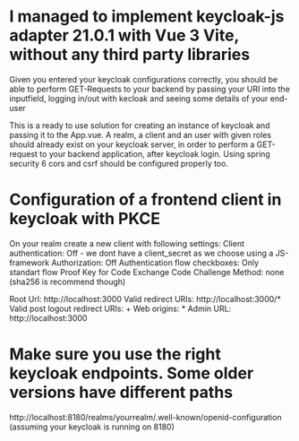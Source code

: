 # I managed to implement keycloak-js adapter 21.0.1 with Vue 3 Vite, without any third party libraries
Given you entered your keycloak configurations correctly, you should be able to perform GET-Requests to your backend
by passing your URI into the inputfield, logging in/out with kecloak and seeing some details of your end-user

This is a ready to use solution for creating an instance of keycloak and passing it to the App.vue.
A realm, a client and an user with given roles should already exist on your keycloak server, in order to
perform a GET-request to your backend application, after keycloak login. Using spring security 6 cors and csrf should be configured properly too.

# Configuration of a frontend client in keycloak with PKCE
On your realm create a new client with following settings:
Client authentication: Off - we dont have a client_secret as we choose using a JS-framework
Authorization: Off
Authentication flow checkboxes: Only standart flow
Proof Key for Code Exchange Code Challenge Method: none (sha256 is recommend though)

Root Url: http://localhost:3000
Valid redirect URIs: http://localhost:3000/*
Valid post logout redirect URIs: +
Web origins: *
Admin URL: http://localhost:3000

# Make sure you use the right keycloak endpoints. Some older versions have different paths
http://localhost:8180/realms/yourrealm/.well-known/openid-configuration (assuming your keycloak is running on 8180)